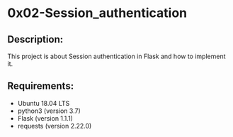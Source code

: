 # 0x02-Session_authentication

## Description:
This project is about Session authentication in Flask and how to implement it.

## Requirements:
* Ubuntu 18.04 LTS
* python3 (version 3.7)
* Flask (version 1.1.1)
* requests (version 2.22.0)


